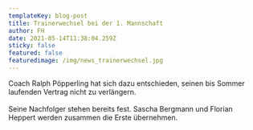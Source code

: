 ```yaml
---
templateKey: blog-post
title: Trainerwechsel bei der 1. Mannschaft
author: FH
date: 2021-05-14T11:38:04.259Z
sticky: false
featured: false
featuredimage: /img/news_trainerwechsel.jpg
---
```

Coach Ralph Pöpperling hat sich dazu entschieden, seinen bis Sommer laufenden Vertrag nicht zu verlängern.\
\
Seine Nachfolger stehen bereits fest. Sascha Bergmann und Florian Heppert werden zusammen die Erste übernehmen.